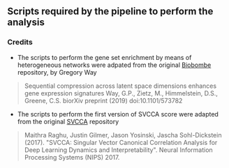 ## Scripts required by the pipeline to perform the analysis

### Credits
* The scripts to perform the gene set enrichment by means of heterogeneous networks were adpated from the original [Biobombe](https://github.com/greenelab/BioBombe) repository, by Gregory Way
> Sequential compression across latent space dimensions enhances gene expression signatures Way, G.P., Zietz, M., Himmelstein, D.S., Greene, C.S. biorXiv preprint (2019) doi:10.1101/573782
* The scripts to perform the first version of SVCCA score were adapted from the original [SVCCA](https://github.com/google/svcca) repository
> Maithra Raghu, Justin Gilmer, Jason Yosinski, Jascha Sohl-Dickstein (2017). "SVCCA: Singular Vector Canonical Correlation Analysis for Deep Learning Dynamics and Interpretability". Neural Information Processing Systems (NIPS) 2017.